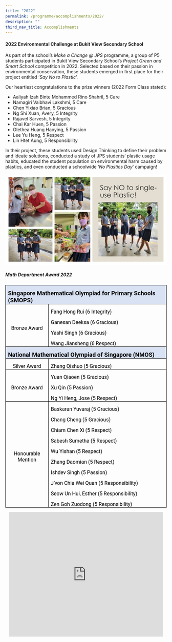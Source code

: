 ```yaml
---
title: "2022"
permalink: /programme/accomplishments/2022/
description: ""
third_nav_title: Accomplishments
---
```

#### **2022 Environmental Challenge at Bukit View Secondary School**

As part of the school’s _Make a Change @ JPS_ programme, a group of P5 students participated in Bukit View Secondary School’s _Project Green and Smart School_ competition in 2022. Selected based on their passion in environmental conservation, these students emerged in first place for their project entitled ‘_Say No to Plastic_’.

Our heartiest congratulations to the prize winners (2022 Form Class stated):

* Aaliyah Izah Binte Mohammed Rino Shahril, 5 Care
* Namagiri Vaibhavi Lakshmi, 5 Care
* Chen Yixiao Brian, 5 Gracious
* Ng Shi Xuan, Avery, 5 Integrity
* Rajavel Sarvesh, 5 Integrity
* Chai Kar Huen, 5 Passion
* Olethea Huang Haoying, 5 Passion
* Lee Yu Heng, 5 Respect
* Lin Htet Aung, 5 Responsibility

In their project, these students used Design Thinking to define their problem and ideate solutions, conducted a study of JPS students’ plastic usage habits, educated the student population on environmental harm caused by plastics, and even conducted a schoolwide ‘_No Plastics Day_’ campaign!

![](/images/MakeAChange04.jpg)

 ##### **Math Department Award 2022**
    
<table style="border-collapse:collapse;border:none;mso-border-alt:solid windowtext .5pt;
 mso-yfti-tbllook:1184;mso-padding-alt:0in 5.4pt 0in 5.4pt" cellpadding="0" cellspacing="0" border="1" class="MsoTableGrid"><tbody><tr style="mso-yfti-irow:0;mso-yfti-firstrow:yes;height:25.15pt"><td style="width:467.5pt;border:solid windowtext 1.0pt;
  mso-border-alt:solid windowtext .5pt;background:#D9E2F3;mso-background-themecolor:
  accent1;mso-background-themetint:51;padding:0in 5.4pt 0in 5.4pt;height:25.15pt" colspan="2" width="623"><p style="margin-bottom:0in;line-height:normal" class="MsoNormal"><b><span style="font-size:14.0pt;font-family:Roboto;mso-fareast-font-family:
  &quot;Times New Roman&quot;;mso-bidi-font-family:Arial;color:black;mso-ansi-language:
  EN-SG;mso-bidi-language:TA" lang="EN-SG">Singapore Mathematical Olympiad for Primary Schools (SMOPS)</span></b><b><span style="font-size:12.0pt;
  font-family:Roboto;mso-fareast-font-family:&quot;Times New Roman&quot;;mso-bidi-font-family:
  Arial;color:black;mso-ansi-language:EN-SG;mso-bidi-language:TA" lang="EN-SG"></span></b></p></td></tr><tr style="mso-yfti-irow:1;height:66.55pt"><td style="width:103.25pt;border:solid windowtext 1.0pt;border-top:
  none;mso-border-top-alt:solid windowtext .5pt;mso-border-alt:solid windowtext .5pt;
  padding:0in 5.4pt 0in 5.4pt;height:66.55pt" width="138"><p style="margin-bottom:0in;text-align:center;
  line-height:normal" align="center" class="MsoNormal"><span style="font-size:12.0pt;font-family:
  Roboto;mso-fareast-font-family:&quot;Times New Roman&quot;;mso-bidi-font-family:Arial;
  color:black;mso-ansi-language:EN-SG;mso-bidi-language:TA" lang="EN-SG">Bronze Award</span><b><span style="font-size:16.0pt;font-family:Roboto;mso-fareast-font-family:
  &quot;Times New Roman&quot;;mso-bidi-font-family:Arial;color:black;mso-ansi-language:
  EN-SG;mso-bidi-language:TA" lang="EN-SG"></span></b></p></td><td style="width:364.25pt;border-top:none;border-left:none;
  border-bottom:solid windowtext 1.0pt;border-right:solid windowtext 1.0pt;
  mso-border-top-alt:solid windowtext .5pt;mso-border-left-alt:solid windowtext .5pt;
  mso-border-alt:solid windowtext .5pt;padding:0in 5.4pt 0in 5.4pt;height:66.55pt" width="486"><p style="margin-bottom:0in;line-height:normal" class="MsoNormal"><span style="font-size:12.0pt;font-family:Roboto;mso-fareast-font-family:
  &quot;Times New Roman&quot;;mso-bidi-font-family:Arial;color:black;mso-ansi-language:
  EN-SG;mso-bidi-language:TA" lang="EN-SG">Fang Hong Rui (6 Integrity)</span></p><p style="margin-bottom:0in;line-height:normal" class="MsoNormal"><span style="font-size:12.0pt;font-family:Roboto;mso-fareast-font-family:
  &quot;Times New Roman&quot;;mso-bidi-font-family:Arial;color:black;mso-ansi-language:
  EN-SG;mso-bidi-language:TA" lang="EN-SG">Ganesan Deeksa (6 Gracious)</span></p><p style="margin-bottom:0in;line-height:normal" class="MsoNormal"><span style="font-size:12.0pt;font-family:Roboto;mso-fareast-font-family:
  &quot;Times New Roman&quot;;mso-bidi-font-family:Arial;color:black;mso-ansi-language:
  EN-SG;mso-bidi-language:TA" lang="EN-SG">Yashi Singh (6 Gracious)</span></p><p style="margin-bottom:0in;line-height:normal" class="MsoNormal"><span style="font-size:12.0pt;font-family:Roboto;mso-fareast-font-family:
  &quot;Times New Roman&quot;;mso-bidi-font-family:Arial;color:black;mso-ansi-language:
  EN-SG;mso-bidi-language:TA" lang="EN-SG">Wang Jiansheng (6 Respect)</span></p></td></tr><tr style="mso-yfti-irow:2;height:.35in"><td style="width:467.5pt;border:solid windowtext 1.0pt;
  border-top:none;mso-border-top-alt:solid windowtext .5pt;mso-border-alt:solid windowtext .5pt;
  background:#D9E2F3;mso-background-themecolor:accent1;mso-background-themetint:
  51;padding:0in 5.4pt 0in 5.4pt;height:.35in" colspan="2" width="623"><p style="margin-bottom:0in;line-height:normal" class="MsoNormal"><b><span style="font-size:14.0pt;font-family:Roboto;mso-fareast-font-family:
  &quot;Times New Roman&quot;;mso-bidi-font-family:Arial;color:black;mso-ansi-language:
  EN-SG;mso-bidi-language:TA" lang="EN-SG">National Mathematical Olympiad of Singapore (NMOS)</span></b></p></td></tr><tr style="mso-yfti-irow:3;height:23.8pt"><td style="width:103.25pt;border:solid windowtext 1.0pt;border-top:
  none;mso-border-top-alt:solid windowtext .5pt;mso-border-alt:solid windowtext .5pt;
  padding:0in 5.4pt 0in 5.4pt;height:23.8pt" width="138"><p style="margin-bottom:0in;text-align:center;
  line-height:normal" align="center" class="MsoNormal"><span style="font-size:12.0pt;font-family:
  Roboto;mso-fareast-font-family:&quot;Times New Roman&quot;;mso-bidi-font-family:Arial;
  color:black;mso-ansi-language:EN-SG;mso-bidi-language:TA" lang="EN-SG">Silver Award</span></p></td><td style="width:364.25pt;border-top:none;border-left:none;
  border-bottom:solid windowtext 1.0pt;border-right:solid windowtext 1.0pt;
  mso-border-top-alt:solid windowtext .5pt;mso-border-left-alt:solid windowtext .5pt;
  mso-border-alt:solid windowtext .5pt;padding:0in 5.4pt 0in 5.4pt;height:23.8pt" width="486"><p style="margin-bottom:0in;line-height:normal" class="MsoNormal"><span style="font-size:12.0pt;font-family:Roboto;mso-fareast-font-family:
  &quot;Times New Roman&quot;;mso-bidi-font-family:Arial;color:black;mso-ansi-language:
  EN-SG;mso-bidi-language:TA" lang="EN-SG">Zhang Qishuo (5 Gracious)</span></p></td></tr><tr style="mso-yfti-irow:4;height:48.55pt"><td style="width:103.25pt;border:solid windowtext 1.0pt;border-top:
  none;mso-border-top-alt:solid windowtext .5pt;mso-border-alt:solid windowtext .5pt;
  padding:0in 5.4pt 0in 5.4pt;height:48.55pt" width="138"><p style="margin-bottom:0in;text-align:center;
  line-height:normal" align="center" class="MsoNormal"><span style="font-size:12.0pt;font-family:
  Roboto;mso-fareast-font-family:&quot;Times New Roman&quot;;mso-bidi-font-family:Arial;
  color:black;mso-ansi-language:EN-SG;mso-bidi-language:TA" lang="EN-SG">Bronze Award</span></p></td><td style="width:364.25pt;border-top:none;border-left:none;
  border-bottom:solid windowtext 1.0pt;border-right:solid windowtext 1.0pt;
  mso-border-top-alt:solid windowtext .5pt;mso-border-left-alt:solid windowtext .5pt;
  mso-border-alt:solid windowtext .5pt;padding:0in 5.4pt 0in 5.4pt;height:48.55pt" width="486"><p style="margin-bottom:0in;line-height:normal" class="MsoNormal"><span style="font-size:12.0pt;font-family:Roboto;mso-fareast-font-family:
  &quot;Times New Roman&quot;;mso-bidi-font-family:Arial;color:black;mso-ansi-language:
  EN-SG;mso-bidi-language:TA" lang="EN-SG">Yuan Qiaoen (5 Gracious)</span></p><p style="margin-bottom:0in;line-height:normal" class="MsoNormal"><span style="font-size:12.0pt;font-family:Roboto;mso-fareast-font-family:
  &quot;Times New Roman&quot;;mso-bidi-font-family:Arial;color:black;mso-ansi-language:
  EN-SG;mso-bidi-language:TA" lang="EN-SG">Xu Qin (5 Passion)</span></p><p style="margin-bottom:0in;line-height:normal" class="MsoNormal"><span style="font-size:12.0pt;font-family:Roboto;mso-fareast-font-family:
  &quot;Times New Roman&quot;;mso-bidi-font-family:Arial;color:black;mso-ansi-language:
  EN-SG;mso-bidi-language:TA" lang="EN-SG">Ng Yi Heng, Jose (5 Respect)</span></p></td></tr><tr style="mso-yfti-irow:5;mso-yfti-lastrow:yes;height:152.5pt"><td style="width:103.25pt;border:solid windowtext 1.0pt;border-top:
  none;mso-border-top-alt:solid windowtext .5pt;mso-border-alt:solid windowtext .5pt;
  padding:0in 5.4pt 0in 5.4pt;height:152.5pt" width="138"><p style="margin-bottom:0in;text-align:center;
  line-height:normal" align="center" class="MsoNormal"><span style="font-size:12.0pt;font-family:
  Roboto;mso-fareast-font-family:&quot;Times New Roman&quot;;mso-bidi-font-family:Arial;
  color:black;mso-ansi-language:EN-SG;mso-bidi-language:TA" lang="EN-SG">Honourable Mention</span></p></td><td style="width:364.25pt;border-top:none;border-left:none;
  border-bottom:solid windowtext 1.0pt;border-right:solid windowtext 1.0pt;
  mso-border-top-alt:solid windowtext .5pt;mso-border-left-alt:solid windowtext .5pt;
  mso-border-alt:solid windowtext .5pt;padding:0in 5.4pt 0in 5.4pt;height:152.5pt" width="486"><p style="margin-bottom:0in;line-height:normal" class="MsoNormal"><span style="font-size:12.0pt;font-family:Roboto;mso-fareast-font-family:
  &quot;Times New Roman&quot;;mso-bidi-font-family:Arial;color:black;mso-ansi-language:
  EN-SG;mso-bidi-language:TA" lang="EN-SG">Baskaran Yuvaraj (5 Gracious)</span></p><p style="margin-bottom:0in;line-height:normal" class="MsoNormal"><span style="font-size:12.0pt;font-family:Roboto;mso-fareast-font-family:
  &quot;Times New Roman&quot;;mso-bidi-font-family:Arial;color:black;mso-ansi-language:
  EN-SG;mso-bidi-language:TA" lang="EN-SG">Chang Cheng (5 Gracious)</span></p><p style="margin-bottom:0in;line-height:normal" class="MsoNormal"><span style="font-size:12.0pt;font-family:Roboto;mso-fareast-font-family:
  &quot;Times New Roman&quot;;mso-bidi-font-family:Arial;color:black;mso-ansi-language:
  EN-SG;mso-bidi-language:TA" lang="EN-SG">Chiam Chen Xi (5 Respect)</span></p><p style="margin-bottom:0in;line-height:normal" class="MsoNormal"><span style="font-size:12.0pt;font-family:Roboto;mso-fareast-font-family:
  &quot;Times New Roman&quot;;mso-bidi-font-family:Arial;color:black;mso-ansi-language:
  EN-SG;mso-bidi-language:TA" lang="EN-SG">Sabesh Sumetha (5 Respect)</span></p><p style="margin-bottom:0in;line-height:normal" class="MsoNormal"><span style="font-size:12.0pt;font-family:Roboto;mso-fareast-font-family:
  &quot;Times New Roman&quot;;mso-bidi-font-family:Arial;color:black;mso-ansi-language:
  EN-SG;mso-bidi-language:TA" lang="EN-SG">Wu Yishan (5 Respect)</span></p><p style="margin-bottom:0in;line-height:normal" class="MsoNormal"><span style="font-size:12.0pt;font-family:Roboto;mso-fareast-font-family:
  &quot;Times New Roman&quot;;mso-bidi-font-family:Arial;color:black;mso-ansi-language:
  EN-SG;mso-bidi-language:TA" lang="EN-SG">Zhang Daomian (5 Respect)</span></p><p style="margin-bottom:0in;line-height:normal" class="MsoNormal"><span style="font-size:12.0pt;font-family:Roboto;mso-fareast-font-family:
  &quot;Times New Roman&quot;;mso-bidi-font-family:Arial;color:black;mso-ansi-language:
  EN-SG;mso-bidi-language:TA" lang="EN-SG">Ishdev Singh (5 Passion)</span></p><p style="margin-bottom:0in;line-height:normal" class="MsoNormal"><span style="font-size:12.0pt;font-family:Roboto;mso-fareast-font-family:
  &quot;Times New Roman&quot;;mso-bidi-font-family:Arial;color:black;mso-ansi-language:
  EN-SG;mso-bidi-language:TA" lang="EN-SG">J’von Chia Wei Quan (5 Responsibility)</span></p><p style="margin-bottom:0in;line-height:normal" class="MsoNormal"><span style="font-size:12.0pt;font-family:Roboto;mso-fareast-font-family:
  &quot;Times New Roman&quot;;mso-bidi-font-family:Arial;color:black;mso-ansi-language:
  EN-SG;mso-bidi-language:TA" lang="EN-SG">Seow Un Hui, Esther (5 Responsibility)</span></p><p style="margin-bottom:0in;line-height:normal" class="MsoNormal"><span style="font-size:12.0pt;font-family:Roboto;mso-fareast-font-family:
  &quot;Times New Roman&quot;;mso-bidi-font-family:Arial;color:black;mso-ansi-language:
  EN-SG;mso-bidi-language:TA" lang="EN-SG">Zen Goh Zuodong (5 Responsibility)</span>
</p></td></tr></tbody></table>

<center><iframe allowfullscreen="true" height="389" width="480" frameborder="0" src="https://docs.google.com/presentation/d/e/2PACX-1vSdjngR-ZDabaMoIhKMYW22J_VNx0Aul7fYNgFkUjBuZODktXzzpH3vgmuabet8tMhFysUzADuHYwk6/embed?start=false&amp;loop=true&amp;delayms=3000"></iframe></center>




